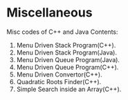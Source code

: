 # Miscellaneous
Misc codes of C++ and Java
 Contents:
 1. Menu Driven Stack Program(C++).
 2. Menu Driven Stack Program(Java).
 3. Menu Driven Queue Program(Java).
 4. Menu Driven Queue Program(C++).
 5. Menu Driven Convertor(C++).
 6. Quadratic Roots Finder(C++).
 7. Simple Search inside an Array(C++).
